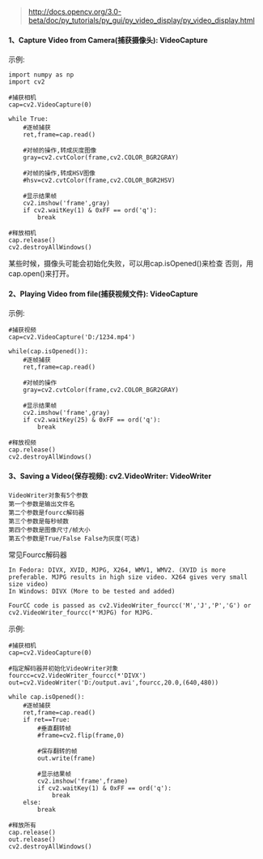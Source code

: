 >http://docs.opencv.org/3.0-beta/doc/py_tutorials/py_gui/py_video_display/py_video_display.html

#### 1、Capture Video from Camera(捕获摄像头): VideoCapture

示例:
```
import numpy as np
import cv2

#捕获相机
cap=cv2.VideoCapture(0)

while True:
    #逐帧捕获
    ret,frame=cap.read()

    #对帧的操作,转成灰度图像
    gray=cv2.cvtColor(frame,cv2.COLOR_BGR2GRAY)

    #对帧的操作,转成HSV图像
    #hsv=cv2.cvtColor(frame,cv2.COLOR_BGR2HSV)

    #显示结果帧
    cv2.imshow('frame',gray)
    if cv2.waitKey(1) & 0xFF == ord('q'):
        break

#释放相机
cap.release()
cv2.destroyAllWindows()
```

某些时候，摄像头可能会初始化失败，可以用cap.isOpened()来检查
否则，用cap.open()来打开。

#### 2、Playing Video from file(捕获视频文件): VideoCapture

示例:
```
#捕获视频
cap=cv2.VideoCapture('D:/1234.mp4')

while(cap.isOpened()):
    #逐帧捕获
    ret,frame=cap.read()

    #对帧的操作
    gray=cv2.cvtColor(frame,cv2.COLOR_BGR2GRAY)

    #显示结果帧
    cv2.imshow('frame',gray)
    if cv2.waitKey(25) & 0xFF == ord('q'):
        break

#释放视频
cap.release()
cv2.destroyAllWindows()
```

#### 3、Saving a Video(保存视频): cv2.VideoWriter: VideoWriter

```
VideoWriter对象有5个参数
第一个参数是输出文件名
第二个参数是fourcc解码器
第三个参数是每秒帧数
第四个参数是图像尺寸/帧大小
第五个参数是True/False False为灰度(可选)
```

常见Fourcc解码器
```
In Fedora: DIVX, XVID, MJPG, X264, WMV1, WMV2. (XVID is more preferable. MJPG results in high size video. X264 gives very small size video)
In Windows: DIVX (More to be tested and added)

FourCC code is passed as cv2.VideoWriter_fourcc('M','J','P','G') or cv2.VideoWriter_fourcc(*'MJPG) for MJPG.
```

示例:
```
#捕获相机
cap=cv2.VideoCapture(0)

#指定解码器并初始化VideoWriter对象
fourcc=cv2.VideoWriter_fourcc(*'DIVX')
out=cv2.VideoWriter('D:/output.avi',fourcc,20.0,(640,480))

while cap.isOpened():
    #逐帧捕获
    ret,frame=cap.read()
    if ret==True:
        #垂直翻转帧
        #frame=cv2.flip(frame,0)

        #保存翻转的帧
        out.write(frame)

        #显示结果帧
        cv2.imshow('frame',frame)
        if cv2.waitKey(1) & 0xFF == ord('q'):
            break
    else:
        break

#释放所有
cap.release()
out.release()
cv2.destroyAllWindows()
```






